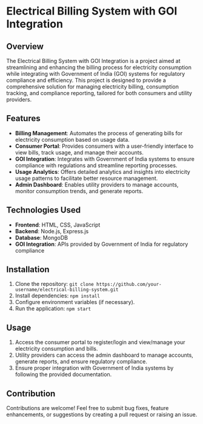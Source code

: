 # Electrical Billing System with GOI Integration

## Overview
The Electrical Billing System with GOI Integration is a project aimed at streamlining and enhancing the billing process for electricity consumption while integrating with Government of India (GOI) systems for regulatory compliance and efficiency. This project is designed to provide a comprehensive solution for managing electricity billing, consumption tracking, and compliance reporting, tailored for both consumers and utility providers.

## Features
- **Billing Management**: Automates the process of generating bills for electricity consumption based on usage data.
- **Consumer Portal**: Provides consumers with a user-friendly interface to view bills, track usage, and manage their accounts.
- **GOI Integration**: Integrates with Government of India systems to ensure compliance with regulations and streamline reporting processes.
- **Usage Analytics**: Offers detailed analytics and insights into electricity usage patterns to facilitate better resource management.
- **Admin Dashboard**: Enables utility providers to manage accounts, monitor consumption trends, and generate reports.

## Technologies Used
- **Frontend**: HTML, CSS, JavaScript
- **Backend**: Node.js, Express.js
- **Database**: MongoDB
- **GOI Integration**: APIs provided by Government of India for regulatory compliance

## Installation
1. Clone the repository: `git clone https://github.com/your-username/electrical-billing-system.git`
2. Install dependencies: `npm install`
3. Configure environment variables (if necessary).
4. Run the application: `npm start`

## Usage
1. Access the consumer portal to register/login and view/manage your electricity consumption and bills.
2. Utility providers can access the admin dashboard to manage accounts, generate reports, and ensure regulatory compliance.
3. Ensure proper integration with Government of India systems by following the provided documentation.

## Contribution
Contributions are welcome! Feel free to submit bug fixes, feature enhancements, or suggestions by creating a pull request or raising an issue.

